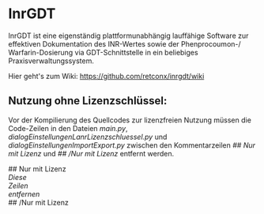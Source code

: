 # InrGDT
InrGDT ist eine eigenständig plattformunabhängig lauffähige Software zur effektiven Dokumentation des INR-Wertes sowie der Phenprocoumon-/ Warfarin-Dosierung via GDT-Schnittstelle in ein beliebiges Praxisverwaltungssystem.

Hier geht's zum Wiki: https://github.com/retconx/inrgdt/wiki

## Nutzung ohne Lizenzschlüssel:
Vor der Kompilierung des Quellcodes zur lizenzfreien Nutzung müssen die Code-Zeilen in den Dateien _main.py_, _dialogEinstellungenLanrLizenzschluessel.py_ und _dialogEinstellungenImportExport.py_ zwischen den Kommentarzeilen _## Nur mit Lizenz_ und _## /Nur mit Lizenz_ entfernt werden.

\#\# Nur mit Lizenz
<br />_Diese
<br />Zeilen
<br />entfernen_
<br />\#\# /Nur mit Lizenz
